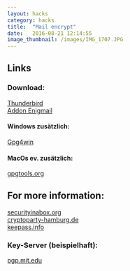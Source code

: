 ```yaml
---
layout: hacks
category: hacks
title:  "Mail encrypt"
date:   2016-08-21 12:14:55
image_thumbnail: /images/IMG_1707.JPG
---
```



## Links

### Download:  
[Thunderbird][4]   
[Addon Enigmail][6]   

#### Windows zusätzlich:  
[Gpg4win][7]

#### MacOs ev. zusätzlich:   
[gpgtools.org][8]

## For more information:  
[securityinabox.org][1]  
[cryptoparty-hamburg.de][2]   
[keepass.info][5]   

### Key-Server (beispielhaft):  
[pgp.mit.edu][3]


[1]: https://securityinabox.org
[2]: https://slides.cryptoparty-hamburg.de
[3]: https://pgp.mit.edu/
[4]: https://www.mozilla.org/en-US/thunderbird/all/
[5]: http://keepass.info/
[6]: https://addons.mozilla.org/de/thunderbird/addon/enigmail/
[7]: http://gpg4win.org/download.html
[8]: https://gpgtools.org/
